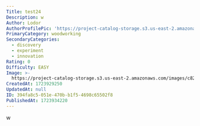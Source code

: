 ```yaml
---
Title: test24
Description: w
Author: Lodor
AuthorProfilePic: 'https://project-catalog-storage.s3.us-east-2.amazonaws.com/images/pfp.png'
PrimaryCategory: woodworking
SecondaryCategories:
  - discovery
  - experiment
  - innovation
Rating: 0
Difficulty: EASY
Image: >-
  https://project-catalog-storage.s3.us-east-2.amazonaws.com/images/c82ed005-ce06-4ccd-ba6b-075ba8d6ee1a.png
CreatedAt: 1723929250
UpdatedAt: null
ID: 394fa8c5-051e-470b-b1f5-4698c65502f8
PublishedAt: 1723934220
---
```

w
